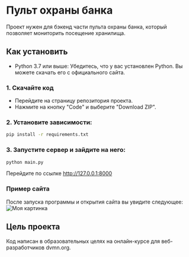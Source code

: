 # Пульт охраны банка

Проект нужен для бэкенд части пульта охраны банка, который позволяет мониторить посещение хранилища.

## Как установить

 - Python 3.7 или выше: Убедитесь, что у вас установлен Python. Вы можете скачать его с официального сайта.
 
### 1. Скачайте код
 - Перейдите на страницу репозитория проекта.
 - Нажмите на кнопку "Code" и выберите "Download ZIP".
 
### 2. Установите зависимости:
```bash
pip install -r requirements.txt
```

### 3. Запустите сервер и зайдите на него:
```bash
python main.py
```
Перейдите по ссылке http://127.0.0.1:8000

### Пример сайта
После запуска программы и открытия сайта вы увидите следующее:
![Моя картинка](https://cdn.picloud.cc/75d83231b2483dd9b3d1afeca5ed0417.png)

## Цель проекта
Код написан в образовательных целях на онлайн-курсе для веб-разработчиков dvmn.org.
